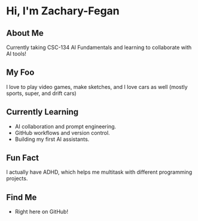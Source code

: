 # Hi, I'm Zachary-Fegan

## About Me
Currently taking CSC-134 AI Fundamentals and learning to collaborate with AI tools!

## My Foo
I love to play video games, make sketches, and I love cars as well (mostly sports, super, and drift cars)

## Currently Learning
- AI collaboration and prompt engineering.
- GitHub workflows and version control.
- Building my first AI assistants.

## Fun Fact
 I actually have ADHD, which helps me multitask with different programming projects. 

## Find Me
- Right here on GitHub!
